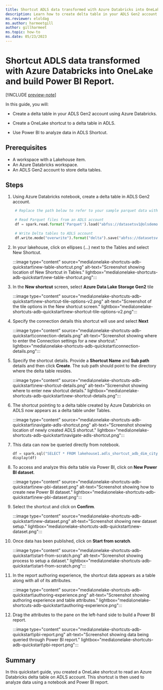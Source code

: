 ```yaml
---
title: Shortcut ADLS data transformed with Azure Databricks into OneLake and build Power BI Report
description: Learn how to create delta table in your ADLS Gen2 account using Azure Databricks, create shortcut to access that delta table and then build Power BI Report.
ms.reviewer: eloldag
ms.author: harmeetgill
author: gillharmeet
ms.topic: how-to
ms.date: 05/23/2023
---
```


# Shortcut ADLS data transformed with Azure Databricks into OneLake and build Power BI Report.

[!INCLUDE [preview-note](../includes/preview-note.md)]

In this guide, you will:

- Create a delta table in your ADLS Gen2 account using Azure Databricks.

- Create a OneLake shortcut to a delta table in ADLS.

- Use Power BI to analyze data in ADLS Shortcut.

## Prerequisites

- A workspace with a Lakehouse item.
- An Azure Databricks workspace.
- An ADLS Gen2 account to store delta tables.

## Steps

1. Using Azure Databricks notebook, create a delta table in ADLS Gen2 account.

   ```python
    # Replace the path below to refer to your sample parquet data with this syntax "abfss://<storage name>@<container name>.dfs.core.windows.net/<filepath>"
    
    # Read Parquet files from an ADLS account
    df = spark.read.format('Parquet').load("abfss://datasetsv1@olsdemo.dfs.core.windows.net/demo/full/dimension_city/")
    
    # Write Delta tables to ADLS account
    df.write.mode("overwrite").format("delta").save("abfss://datasetsv1@olsdemo.dfs.core.windows.net/demo/adb_dim_city_delta/")
   ```

1. In your lakehouse, click on ellipses (…) next to the Tables and select New Shortcut.

    :::image type="content" source="media\onelake-shortcuts-adb-quickstart\new-table-shortcut.png" alt-text="Screenshot showing location of New Shortcut in Tables." lightbox="media\onelake-shortcuts-adb-quickstart\new-table-shortcut.png":::

1. In the **New shortcut** screen, select **Azure Data Lake Storage Gen2** tile

   :::image type="content" source="media\onelake-shortcuts-adb-quickstart\new-shortcut-tile-options-v2.png" alt-text="Screenshot of the tile options in the New shortcut screen." lightbox="media\onelake-shortcuts-adb-quickstart\new-shortcut-tile-options-v2.png":::

1. Specify the connection details this shortcut will use and select **Next**

   :::image type="content" source="media\onelake-shortcuts-adb-quickstart\connection-details.png" alt-text="Screenshot showing where to enter the Connection settings for a new shortcut." lightbox="media\onelake-shortcuts-adb-quickstart\connection-details.png":::

1. Specify the shortcut details. Provide a **Shortcut Name** and **Sub path** details and then click **Create**. The sub path should point to the directory where the delta table resides.

   :::image type="content" source="media\onelake-shortcuts-adb-quickstart\new-shortcut-details.png" alt-text="Screenshot showing where to enter new shortcut details." lightbox="media\onelake-shortcuts-adb-quickstart\new-shortcut-details.png":::

1. The shortcut pointing to a delta table created by Azure Databricks on ADLS now appears as a delta table under Tables.

     :::image type="content" source="media\onelake-shortcuts-adb-quickstart\navigate-adls-shortcut.png" alt-text="Screenshot showing location of newly created ADLS shortcut." lightbox="media\onelake-shortcuts-adb-quickstart\navigate-adls-shortcut.png":::

1. This data can now be queried directly from notebook.

   ```python
   df = spark.sql("SELECT * FROM lakehouse1.adls_shortcut_adb_dim_city_delta LIMIT 1000")
   display(df)
   ```

1. To access and analyze this delta table via Power BI, click on **New Power BI dataset**.

    :::image type="content" source="media\onelake-shortcuts-adb-quickstart\new-pbi-dataset.png" alt-text="Screenshot showing how to create new Power BI dataset." lightbox="media\onelake-shortcuts-adb-quickstart\new-pbi-dataset.png":::

1. Select the shortcut and click on **Confirm**.

    :::image type="content" source="media\onelake-shortcuts-adb-quickstart\new-dataset.png" alt-text="Screenshot showing new dataset setup." lightbox="media\onelake-shortcuts-adb-quickstart\new-dataset.png":::

1. Once data has been published, click on **Start from scratch**.

    :::image type="content" source="media\onelake-shortcuts-adb-quickstart\start-from-scratch.png" alt-text="Screenshot showing process to setup a dataset." lightbox="media\onelake-shortcuts-adb-quickstart\start-from-scratch.png":::

1. In the report authoring experience, the shortcut data appears as a table along with all of its attributes.

    :::image type="content" source="media\onelake-shortcuts-adb-quickstart\authoring-experience.png" alt-text="Screenshot showing authoring experience and table attributes." lightbox="media\onelake-shortcuts-adb-quickstart\authoring-experience.png":::

1. Drag the attributes to the pane on the left-hand side to build a Power BI report.

    :::image type="content" source="media\onelake-shortcuts-adb-quickstart\pbi-report.png" alt-text="Screenshot showing data being queried through Power BI report." lightbox="media\onelake-shortcuts-adb-quickstart\pbi-report.png":::

## Summary

In this quickstart guide, you created a OneLake shortcut to read an Azure Databricks delta table on ADLS account. This shortcut is then used to analyze data using a notebook and Power BI report.
